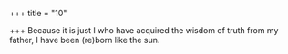 +++
title = "10"

+++
Because it is just I who have acquired the wisdom of truth from my  father,
I have been (re)born like the sun. 